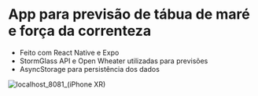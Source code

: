 # App para previsão de tábua de maré e força da correnteza

- Feito com React Native e Expo
- StormGlass API e Open Wheater utilizadas para previsões
- AsyncStorage para persistência dos dados

![localhost_8081_(iPhone XR)](https://github.com/user-attachments/assets/c2154c33-6dfd-46f6-81cc-86e942c0b4b7)
